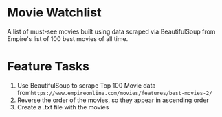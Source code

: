# Movie Watchlist
A list of must-see movies built using data scraped via BeautifulSoup from Empire's list of 100 best movies of all time.

# Feature Tasks
1. Use BeautifulSoup to scrape Top 100 Movie data from`https://www.empireonline.com/movies/features/best-movies-2/`
1. Reverse the order of the movies, so they appear in ascending order
1. Create a .txt file with the movies
